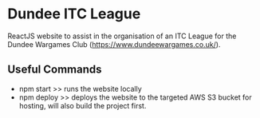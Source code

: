 # Dundee ITC League

ReactJS website to assist in the organisation of an ITC League for the Dundee Wargames Club (https://www.dundeewargames.co.uk/).

## Useful Commands

- npm start >> runs the website locally
- npm deploy >> deploys the website to the targeted AWS S3 bucket for hosting, will also build the project first.